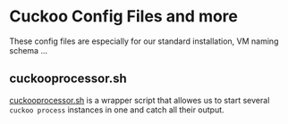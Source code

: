 # Cuckoo Config Files and more #

These config files are especially for our standard installation, VM naming schema ...

## cuckooprocessor.sh ##
 
[cuckooprocessor.sh](cuckooprocessor.sh) is a wrapper script that allowes us to start several
`cuckoo process` instances in one and catch all their output.
